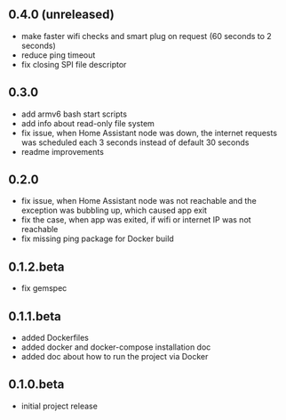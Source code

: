 ## 0.4.0 (unreleased)
- make faster wifi checks and smart plug on request (60 seconds to 2 seconds)
- reduce ping timeout
- fix closing SPI file descriptor

## 0.3.0 
- add armv6 bash start scripts
- add info about read-only file system
- fix issue, when Home Assistant node was down, the internet requests was scheduled each 3 seconds instead of default 30 seconds
- readme improvements

## 0.2.0
- fix issue, when Home Assistant node was not reachable and the exception was bubbling up, which caused app exit
- fix the case, when app was exited, if wifi or internet IP was not reachable
- fix missing ping package for Docker build

## 0.1.2.beta
- fix gemspec

## 0.1.1.beta
- added Dockerfiles 
- added docker and docker-compose installation doc
- added doc about how to run the project via Docker

## 0.1.0.beta
- initial project release
